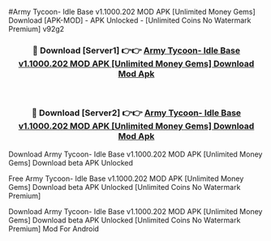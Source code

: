 #Army Tycoon- Idle Base v1.1000.202 MOD APK [Unlimited Money Gems] Download [APK-MOD] - APK Unlocked - [Unlimited Coins No Watermark Premium] v92g2



<div align="center">

<h3>🔴 Download [Server1] 👉👉 <a href="https://momento.my/?title=Army_Tycoon-_Idle_Base_v1.1000.202_MOD_APK_[Unlimited_Money_Gems]_Download">Army Tycoon- Idle Base v1.1000.202 MOD APK [Unlimited Money Gems] Download Mod Apk</a></h3><br>

<h3>🔴 Download [Server2] 👉👉 <a href="https://momento.my/?title=Army_Tycoon-_Idle_Base_v1.1000.202_MOD_APK_[Unlimited_Money_Gems]_Download">Army Tycoon- Idle Base v1.1000.202 MOD APK [Unlimited Money Gems] Download Mod Apk</a></h3>
</div>



Download Army Tycoon- Idle Base v1.1000.202 MOD APK [Unlimited Money Gems] Download beta APK Unlocked

Free Army Tycoon- Idle Base v1.1000.202 MOD APK [Unlimited Money Gems] Download beta APK Unlocked [Unlimited Coins No Watermark Premium]

Download Army Tycoon- Idle Base v1.1000.202 MOD APK [Unlimited Money Gems] Download beta APK Unlocked [Unlimited Coins No Watermark Premium] Mod For Android

